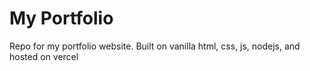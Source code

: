 # My Portfolio
 Repo for my portfolio website. Built on vanilla html, css, js, nodejs, and hosted on vercel
